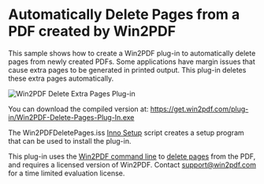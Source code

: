 # Automatically Delete Pages from a PDF created by Win2PDF

This sample shows how to create a Win2PDF plug-in to automatically delete pages from newly created PDFs.  Some applications have margin issues that cause extra pages to be generated in printed output.  This plug-in deletes these extra pages automatically.

![Win2PDF Delete Extra Pages Plug-in](https://www.win2pdf.com/assets/images/win2pdf/plug-in/win2pdf-delete-extra-pages-plug-in.png)

You can download the compiled version at: https://get.win2pdf.com/plug-in/Win2PDF-Delete-Pages-Plug-In.exe

The Win2PDFDeletePages.iss [Inno Setup](https://jrsoftware.org/isinfo.php) script creates a setup program that can be used to install the plug-in.

This plug-in uses the [Win2PDF command line](https://www.win2pdf.com/doc/win2pdf-desktop-command-line.html) to [delete pages](https://www.win2pdf.com/doc/command-line-delete-pages-pdf.html) from the PDF, and requires a licensed version of Win2PDF.  Contact support@win2pdf.com for a time limited evaluation license.
